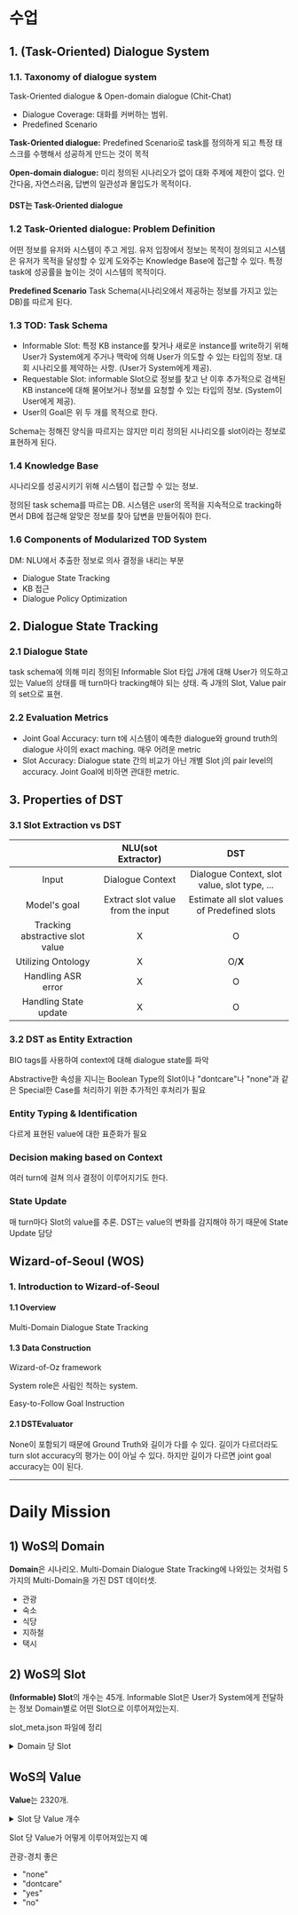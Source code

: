 # 수업
## 1. (Task-Oriented) Dialogue System
### 1.1. Taxonomy of dialogue system
Task-Oriented dialogue & Open-domain dialogue (Chit-Chat)

- Dialogue Coverage: 대화를 커버하는 범위.
- Predefined Scenario

**Task-Oriented dialogue:** Predefined Scenario로 task를 정의하게 되고 특정 태스크를 수행해서 성공하게 만드는 것이 목적

**Open-domain dialogue:** 미리 정의된 시나리오가 없이 대화 주제에 제한이 없다. 인간다움, 자연스러움, 답변의 일관성과 몰입도가 목적이다.

#### DST는 Task-Oriented dialogue
### 1.2 Task-Oriented dialogue: Problem Definition
어떤 정보를 유저와 시스템이 주고 게임. 유저 입장에서 정보는 목적이 정의되고 시스템은 유저가 목적을 달성할 수 있게 도와주는 Knowledge Base에 접근할 수 있다.
특정 task에 성공률을 높이는 것이 시스템의 목적이다.

**Predefined Scenario**
Task Schema(시나리오에서 제공하는 정보를 가지고 있는 DB)를 따르게 된다.

### 1.3 TOD: Task Schema
- Informable Slot: 특정 KB instance를 찾거나 새로운 instance를 write하기 위해 User가 System에게 주거나 맥락에 의해 User가 의도할 수 있는 타입의 정보. 대회 시나리오를 제약하는 사항. (User가 System에게 제공).
- Requestable Slot: informable Slot으로 정보를 찾고 난 이후 추가적으로 검색된 KB instance에 대해 물어보거나 정보를 요청할 수 있는 타입의 정보. (System이 User에게 제공).
- User의 Goal은 위 두 개를 목적으로 한다.

Schema는 정해진 양식을 따르지는 않지만 미리 정의된 시나리오를 slot이라는 정보로 표현하게 된다.

### 1.4 Knowledge Base
시나리오를 성공시키기 위해 시스템이 접근할 수 있는 정보.

정의된 task schema를 따르는 DB. 시스템은 user의 목적을 지속적으로 tracking하면서 DB에 접근해 알맞은 정보를 찾아 답변을 만들어줘야 한다.

### 1.6 Components of Modularized TOD System
DM: NLU에서 추출한 정보로 의사 결정을 내리는 부분
- Dialogue State Tracking
- KB 접근
- Dialogue Policy Optimization

## 2. Dialogue State Tracking
### 2.1 Dialogue State
task schema에 의해 미리 정의된 Informable Slot 타입 J개에 대해 User가 의도하고 있는 Value의 상태를 매 turn마다 tracking해야 되는 상태. 즉 J개의 Slot, Value pair의 set으로 표현.

### 2.2 Evaluation Metrics
- Joint Goal Accuracy: turn t에 시스템이 예측한 dialogue와 ground truth의 dialogue 사이의 exact maching. 매우 어려운 metric
- Slot Accuracy: Dialogue state 간의 비교가 아닌 개별 Slot j의 pair level의 accuracy. Joint Goal에 비하면 관대한 metric.

## 3. Properties of DST
### 3.1 Slot Extraction vs DST
||NLU(sot Extractor)|DST|
|:---:|:---:|:---:|
|Input|Dialogue Context|Dialogue Context, slot value, slot type, ...|
|Model's goal|Extract slot value from the input|Estimate all slot values of Predefined slots|
|Tracking abstractive slot value|X|O|
|Utilizing Ontology|X|O/**X**|
|Handling ASR error|X|O|
|Handling State update|X|O|

### 3.2 DST as Entity Extraction
BIO tags를 사용하여 context에 대해 dialogue state를 파악

Abstractive한 속성을 지니는 Boolean Type의 Slot이나 "dontcare"나 "none"과 같은 Special한 Case를 처리하기 위한 추가적인 후처리가 필요

### Entity Typing & Identification
다르게 표현된 value에 대한 표준화가 필요

### Decision making based on Context
여러 turn에 걸쳐 의사 결정이 이루어지기도 한다.

### State Update
매 turn마다 Slot의 value를 추론.
DST는 value의 변화를 감지해야 하기 때문에 State Update 담당

## Wizard-of-Seoul (WOS)
### 1. Introduction to Wizard-of-Seoul
#### 1.1 Overview
Multi-Domain Dialogue State Tracking

#### 1.3 Data Construction
Wizard-of-Oz framework

System role은 사림인 척하는 system.

Easy-to-Follow Goal Instruction

#### 2.1 DSTEvaluator
None이 포함되기 때문에 Ground Truth와 길이가 다를 수 있다. 길이가 다르더라도 turn slot accuracy의 평가는 0이 아닐 수 있다. 하지만 길이가 다르면 joint goal accuracy는 0이 된다.

--------------------------------------------
# Daily Mission
## 1) WoS의 Domain
**Domain**은 시나리오. Multi-Domain Dialogue State Tracking에 나와있는 것처럼 5가지의 Multi-Domain을 가진 DST 데이터셋.
- 관광
- 숙소
- 식당
- 지하철
- 택시
## 2) WoS의 Slot
**(Informable) Slot**의 개수는 45개. Informable Slot은 User가 System에게 전달하는 정보
Domain별로 어떤 Slot으로 이루어져있는지.

slot_meta.json 파일에 정리

<details>
<summary>Domain 당 Slot</summary>
<div markdown="1">
   
<ul>
<li> 관광
    <ul>
        <li>경치 좋은</li>
        <li>교육적</li>
        <li>도보 가능</li>
        <li>문화 예술</li>
        <li>역사적</li>
        <li>이름</li>
        <li>종류</li>
        <li>주차 가능</li>
        <li>지역</li>
    </ul>
    <li>숙소</li>
    <ul>
        <li>가격대</li>
        <li>도보 가능</li>
        <li>수영장 유무</li>
        <li>스파 유무</li>
        <li>예약 기간</li>
        <li>예약 명수</li>
        <li>예약 요일</li>
        <li>이름</li>
        <li>인터넷 가능</li>
        <li>조식 가능</li>
        <li>종류</li>
        <li>주차 가능</li>
        <li>지역</li>
        <li>헬스장 유무</li>
        <li>흡연 가능</li>
    </ul>
    <li>식당</li>
    <ul>
        <li>가격대</li>
        <li>도보 가능</li>
        <li>야외석 유무</li>
        <li>예약 명수</li>
        <li>예약 시간</li>
        <li>예약 요일</li>
        <li>이름</li>
        <li>인터넷 가능</li>
        <li>종류</li>
        <li>주류 판매</li>
        <li>주차 가능</li>
        <li>지역</li>
        <li>흡연 가능</li>
    </ul>
    <li>지하철</li>
    <ul>
        <li>도착지</li>
        <li>출발 시간</li>
        <li>출발지</li>
    </ul>
    <li>택시</li>
    <ul>
        <li>도착 시간</li>
        <li>도착지</li>
        <li>종류</li>
        <li>출발 시간</li>
        <li>출발지</li>
    </ul>
</ul>

</div>
</details>

## WoS의 Value
**Value**는 2320개.
<details>
<summary>Slot 당 Value 개수</summary>
<div markdown="1">

<ul>
<li>관광-경치 좋은: 4</li>
<li>관광-교육적: 4</li>
<li>관광-도보 가능: 4</li>
<li>관광-문화 예술: 4</li>
<li>관광-역사적: 4</li>
<li>관광-이름: 103</li>
<li>관광-종류: 13</li>
<li>관광-주차 가능: 4</li>
<li>관광-지역: 7</li>
<li>숙소-가격대: 5</li>
<li>숙소-도보 가능: 4</li>
<li>숙소-수영장 유무: 4</li>
<li>숙소-스파 유무: 4</li>
<li>숙소-예약 기간: 12</li>
<li>숙소-예약 명수: 12</li>
<li>숙소-예약 요일: 9</li>
<li>숙소-이름: 67</li>
<li>숙소-인터넷 가능: 4</li>
<li>숙소-조식 가능: 4</li>
<li>숙소-종류: 7</li>
<li>숙소-주차 가능: 4</li>
<li>숙소-지역: 7</li>
<li>숙소-헬스장 유무: 4</li>
<li>숙소-흡연 가능: 4</li>
<li>식당-가격대: 5</li>
<li>식당-도보 가능: 4</li>
<li>식당-야외석 유무: 4</li>
<li>식당-예약 명수: 12</li>
<li>식당-예약 시간: 569</li>
<li>식당-예약 요일: 9</li>
<li>식당-이름: 44</li>
<li>식당-인터넷 가능: 4</li>
<li>식당-종류: 10</li>
<li>식당-주류 판매: 4</li>
<li>식당-주차 가능: 4</li>
<li>식당-지역: 7</li>
<li>식당-흡연 가능: 4</li>
<li>지하철-도착지: 60</li>
<li>지하철-출발 시간: 12</li>
<li>지하철-출발지: 60</li>
<li>택시-도착 시간: 190</li>
<li>택시-도착지: 298</li>
<li>택시-종류: 5</li>
<li>택시-출발 시간: 431</li>
<li>택시-출발지: 286</li>
</ul>

</div>
</details>

Slot 당 Value가 어떻게 이루어져있는지 예

관광-경치 좋은
- "none"
- "dontcare"
- "yes"
- "no"
